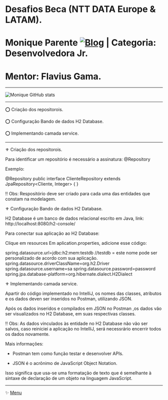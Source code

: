 # Desafios Beca (NTT DATA Europe & LATAM).
# Monique Parente [![Blog](https://img.shields.io/badge/LinkedIn-0077B5?style=for-the-badge&logo=linkedin&logoColor=white)](https://www.linkedin.com/in/monique13/) | Categoria: Desenvolvedora Jr. 
# Mentor: Flavius Gama.
______________________________________________________________________________________________________________________________________________________________________________

![Monique GitHub stats](https://github-readme-stats.vercel.app/api?username=MoniqueParente&show_icons=true&theme=radical)
______________________________________________________________________________________________________________________________________________________________________________

⭕ Criação dos repositorois.

⭕ Configuração Bando de dados H2 Database.

⭕ Implementando camada service.
______________________________________________________________________________________________________________________________________________________________________________

⚜ Criação dos repositorois.

Para identificar um repositório é necessário a assinatura: @Repository

Exemplo:

@Repository
public interface ClienteRepository extends JpaRepository<Cliente, Integer> {
}

!! Obs: Respositório deve ser criado para cada uma das entidades que constam na modelagem.

⚜ Configuração Bando de dados H2 Database.

H2 Database é um banco de dados relacional escrito em Java, link: http://localhost:8080/h2-console/

Para conectar sua aplicação ao H2 Database: 

Clique em resources 
Em aplication.properties, adicione esse código:

spring.datasource.url=jdbc:h2:mem:testdb  //testdb = este nome pode ser personalizado de acordo com sua aplicação.
spring.datasource.driverClassName=org.h2.Driver
spring.datasource.username=sa
spring.datasource.password=password
spring.jpa.database-platform=org.hibernate.dialect.H2Dialect

⚜ Implementando camada service.

Apartir do código implementado no IntelliJ, os nomes das classes, atributos e os dados deven ser inseridos no Postman, utilizando JSON.

Após os dados inseridos e compilados em JSON no Postman ,os dados vão ser visualizados no H2 Database, em suas respectivas classes.

‼ Obs: As dados vinculados às entidade no H2 Database não vão ser salvos, caso reiniciei a aplicação no IntelliJ,
será necessrário encerrir todos os dados novamente.

Mais informações:

* Postman tem como função testar e desenvolver APIs.

* JSON é o acrônimo de JavaScript Object Notation.

Isso significa que usa-se uma formatação de texto que é semelhante à sintaxe de declaração de um objeto na linguagem JavaScript.

______________________________________________________________________________________________________________________________________________________________________________
✨ [Menu](https://github.com/MoniqueParente/DesafiosBecaMoniqueParente/blob/main/README.md)<br/>
